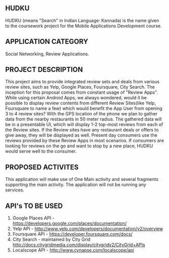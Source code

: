 HUDKU
-----------------------------------------------------------------------------------
HUDKU (means "Search" in Indian Language: Kannada) is the name given to the coursework project for the Mobile Applications Development course. 

APPLICATION CATEGORY
-----------------------
Social Networking, Review Applications.

PROJECT DESCRIPTION
---------------------------
This project aims to provide integrated review sets and deals from various review sites, such as Yelp, Google Places, Foursquare, City Search. The inception for this proposal comes from constant usage of "Review Apps".
While using certain Android Apps, we always wondered, would it be possible to display review contents from different Review Sites(like Yelp, Foursquare to name a few) which would benefit the App User from opening 3 to 4 review sites?
With the GPS location of the phone we plan to gather data from the nearby restaurants in 50 meter radius. The gathered data will be in a presentable UI, which will display 1-2 top-most reviews from each of the Review sites. If the Review sites have any restaurant deals or offers to give away, they will be displayed as well.
Present day consumers use the reviews provided by these Review Apps in most scenarios. If consumers are looking for reviews on the go and want to stop by a new place, HUDKU would serve well to the consumer.

PROPOSED ACTIVITES
---------------------------
This application will make use of One Main activity and several fragments supporting the main activity. The application will not be running any services.

API's TO BE USED
----------------------------
1. Google Places API - https://developers.google.com/places/documentation/
2. Yelp API - http://www.yelp.com/developers/documentation/v2/overview
3. Foursquare API - https://developer.foursquare.com/docs/
4. City Search - maintained by City Grid http://docs.citygridmedia.com/display/citygridv2/CityGrid+APIs
5. Localscope API - http://www.cynapse.com/localscope/api
